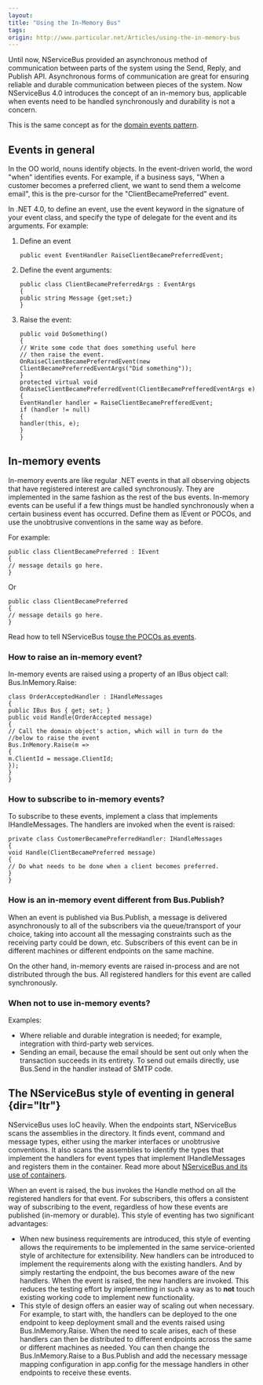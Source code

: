 ```yaml
---
layout:
title: "Using the In-Memory Bus"
tags: 
origin: http://www.particular.net/Articles/using-the-in-memory-bus
---
```

Until now, NServiceBus provided an asynchronous method of communication between parts of the system using the Send, Reply, and Publish API. Asynchronous forms of communication are great for ensuring reliable and durable communication between pieces of the system. Now NServiceBus 4.0 introduces the concept of an in-memory bus, applicable when events need to be handled synchronously and durability is not a concern.


This is the same concept as for the [domain events pattern](http://www.udidahan.com/2009/06/14/domain-events-salvation/%20).


Events in general
-----------------


In the OO world, nouns identify objects. In the event-driven world, the word "when" identifies events. For example, if a business says, "When a customer becomes a preferred client, we want to send them a welcome email", this is the pre-cursor for the "ClientBecamePreferred" event.

In .NET 4.0, to define an event, use the event keyword in the signature of your event class, and specify the type of delegate for the event and its arguments. For example:


1.  Define an event

    ~~~~ {.brush:csharp;}
    public event EventHandler RaiseClientBecamePreferredEvent;
    ~~~~

2.  Define the event arguments:

    ~~~~ {.brush:csharp;}
    public class ClientBecamePreferredArgs : EventArgs
    {
    public string Message {get;set;}
    }
    ~~~~

3.  Raise the event:

    ~~~~ {.brush:csharp;}
    public void DoSomething()
    {
    // Write some code that does something useful here
    // then raise the event.
    OnRaiseClientBecamePreferredEvent(new ClientBecamePreferredEventArgs("Did something"));
    }
    protected virtual void OnRaiseClientBecamePreferredEvent(ClientBecamePrefferedEventArgs e)
    {
    EventHandler handler = RaiseClientBecamePrefferedEvent;
    if (handler != null)
    {
    handler(this, e);
    }
    }
    ~~~~

In-memory events
----------------


In-memory events are like regular .NET events in that all observing objects that have registered interest are called synchronously. They are implemented in the same fashion as the rest of the bus events. In-memory events can be useful if a few things must be handled synchronously when a certain business event has occurred. Define them as IEvent or POCOs, and use the unobtrusive conventions in the same way as before.



For example:


    public class ClientBecamePreferred : IEvent
    {
    // message details go here.
    }

Or

    public class ClientBecamePreferred
    {
    // message details go here.
    }


Read how to tell NServiceBus to[use the POCOs as events](unobtrusive-mode-messages).


### How to raise an in-memory event?


In-memory events are raised using a property of an IBus object call: Bus.InMemory.Raise<t>:


    class OrderAcceptedHandler : IHandleMessages
    {
    public IBus Bus { get; set; }
    public void Handle(OrderAccepted message)
    {
    // Call the domain object's action, which will in turn do the
    //below to raise the event
    Bus.InMemory.Raise(m =>
    {
    m.ClientId = message.ClientId;
    });
    }
    }

### How to subscribe to in-memory events?


To subscribe to these events, implement a class that implements IHandleMessages<t>. The handlers are invoked when the event is raised:


    private class CustomerBecamePreferredHandler: IHandleMessages
    {
    void Handle(ClientBecamePreferred message)
    {
    // Do what needs to be done when a client becomes preferred.
    }
    }

### How is an in-memory event different from Bus.Publish<t>?


When an event is published via Bus.Publish, a message is delivered asynchronously to all of the subscribers via the queue/transport of your choice, taking into account all the messaging constraints such as the receiving party could be down, etc. Subscribers of this event can be in different machines or different endpoints on the same machine.

On the other hand, in-memory events are raised in-process and are not distributed through the bus. All registered handlers for this event are called synchronously.


### When not to use in-memory events?

Examples:

-   Where reliable and durable integration is needed; for example,
    integration with third-party web services.
-   Sending an email, because the email should be sent out only when the
    transaction succeeds in its entirety. To send out emails directly,
    use Bus.Send in the handler instead of SMTP code.

The NServiceBus style of eventing in general {dir="ltr"}
--------------------------------------------


NServiceBus uses IoC heavily. When the endpoints start, NServiceBus scans the assemblies in the directory. It finds event, command and message types, either using the marker interfaces or unobtrusive conventions. It also scans the assemblies to identify the types that implement the handlers for event types that implement IHandleMessages<t> and registers them in the container. Read more about [NServiceBus and its use of containers](containers).

When an event is raised, the bus invokes the Handle method on all the registered handlers for that event. For subscribers, this offers a consistent way of subscribing to the event, regardless of how these events are published (in-memory or durable). This style of eventing has two significant advantages:


-   When new business requirements are introduced, this style of
    eventing allows the requirements to be implemented in the same
    service-oriented style of architecture for extensibility. New
    handlers can be introduced to implement the requirements along with
    the existing handlers. And by simply restarting the endpoint, the
    bus becomes aware of the new handlers. When the event is raised, the
    new handlers are invoked. This reduces the testing effort by
    implementing in such a way as to **not** touch existing working code
    to implement new functionality.
-   This style of design offers an easier way of scaling out when
    necessary. For example, to start with, the handlers can be deployed
    to the one endpoint to keep deployment small and the events raised
    using Bus.InMemory.Raise<t>. When the need to scale arises, each of
    these handlers can then be distributed to different endpoints across
    the same or different machines as needed. You can then change the
    Bus.InMemory.Raise<t> to a Bus.Publish<t> and add the necessary
    message mapping configuration in app.config for the message handlers
    in other endpoints to receive these events.


